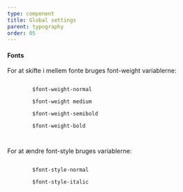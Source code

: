 ```yaml
---
type: component
title: Global settings
parent: typography
order: 05
---
```


<!-- Global setting begin -->
<h4 class="h4">Fonts</h4>
<p>For at skifte i mellem fonte bruges font-weight variablerne:</p>
<div class="code-highlight">
	<code>
		$font-weight-normal<br>
		$font-weight medium<br>
		$font-weight-semibold<br>
		$font-weight-bold<br>
	</code>
</div>

<p>For at ændre font-style bruges variablerne:</p>
<div class="code-highlight">
	<code>
		$font-style-normal<br>
		$font-style-italic
	</code>
</div>
